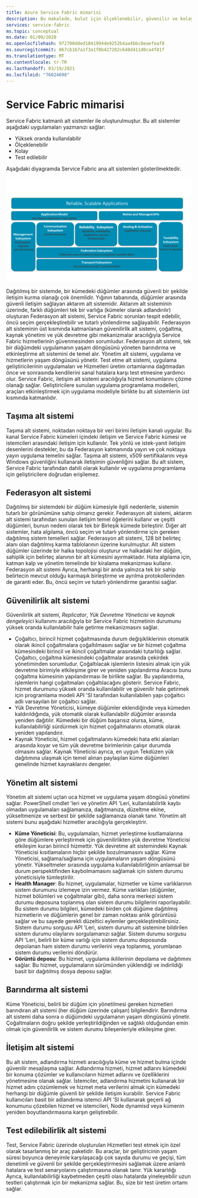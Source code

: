 ```yaml
---
title: Azure Service Fabric mimarisi
description: Bu makalede, bulut için ölçeklenebilir, güvenilir ve kolayca yönetilen uygulamalar oluşturmak için kullanılan dağıtılmış bir sistem platformu olan Service Fabric mimarisi açıklanmaktadır.
services: service-fabric
ms.topic: conceptual
ms.date: 01/09/2020
ms.openlocfilehash: 972700dded1841994de9252b4aa4bbc8eaefeaf8
ms.sourcegitcommit: 867cb1b7a1f3a1f0b427282c648d411d0ca4f81f
ms.translationtype: MT
ms.contentlocale: tr-TR
ms.lasthandoff: 03/19/2021
ms.locfileid: "76024698"
---
```

# <a name="service-fabric-architecture"></a>Service Fabric mimarisi

Service Fabric katmanlı alt sistemler ile oluşturulmuştur. Bu alt sistemler aşağıdaki uygulamaları yazmanızı sağlar:

* Yüksek oranda kullanılabilir
* Ölçeklenebilir
* Kolay
* Test edilebilir

Aşağıdaki diyagramda Service Fabric ana alt sistemleri gösterilmektedir.

![Service Fabric mimarisinin diyagramı](media/service-fabric-architecture/service-fabric-architecture.png)

Dağıtılmış bir sistemde, bir kümedeki düğümler arasında güvenli bir şekilde iletişim kurma olanağı çok önemlidir. Yığının tabanında, düğümler arasında güvenli iletişim sağlayan aktarım alt sistemidir. Aktarım alt sisteminin üzerinde, farklı düğümleri tek bir varlığa (kümeler olarak adlandırılır) oluşturan Federasyon alt sistemi, Service Fabric sorunları tespit edebilir, öncü seçim gerçekleştirebilir ve tutarlı yönlendirme sağlayabilir. Federasyon alt sisteminin üst kısmında katmanlanan güvenilirlik alt sistemi, çoğaltma, kaynak yönetimi ve yük devretme gibi mekanizmalar aracılığıyla Service Fabric hizmetlerinin güvenmesinden sorumludur. Federasyon alt sistemi, tek bir düğümdeki uygulamanın yaşam döngüsünü yöneten barındırma ve etkinleştirme alt sistemini de temel alır. Yönetim alt sistemi, uygulama ve hizmetlerin yaşam döngüsünü yönetir. Test etme alt sistemi, uygulama geliştiricilerinin uygulamaları ve Hizmetleri üretim ortamlarına dağıtmadan önce ve sonrasında kendilerini sanal hatalara karşı test etmesine yardımcı olur. Service Fabric, iletişim alt sistemi aracılığıyla hizmet konumlarını çözme olanağı sağlar. Geliştiricilere sunulan uygulama programlama modelleri, araçları etkinleştirmek için uygulama modeliyle birlikte bu alt sistemlerin üst kısmında katmanlıdır.

## <a name="transport-subsystem"></a>Taşıma alt sistemi

Taşıma alt sistemi, noktadan noktaya bir veri birimi iletişim kanalı uygular. Bu kanal Service Fabric kümeleri içindeki iletişim ve Service Fabric kümesi ve istemcileri arasındaki iletişim için kullanılır. Tek yönlü ve istek-yanıt iletişim desenlerini destekler, bu da Federasyon katmanında yayın ve çok noktaya yayın uygulama temelini sağlar. Taşıma alt sistemi, x509 sertifikalarını veya Windows güvenliğini kullanarak iletişimin güvenliğini sağlar. Bu alt sistem, Service Fabric tarafından dahili olarak kullanılır ve uygulama programlama için geliştiricilere doğrudan erişilemez.

## <a name="federation-subsystem"></a>Federasyon alt sistemi

Dağıtılmış bir sistemdeki bir düğüm kümesiyle ilgili nedenlerle, sistemin tutarlı bir görünümüne sahip olmanız gerekir. Federasyon alt sistemi, aktarım alt sistemi tarafından sunulan iletişim temel öğelerini kullanır ve çeşitli düğümleri, bunun nedeni olarak tek bir Birleşik kümede birleştirir. Diğer alt sistemler, hata algılama, öncü seçim ve tutarlı yönlendirme için gereken dağıtılmış sistem temelleri sağlar. Federasyon alt sistemi, 128 bit belirteç alanı olan dağıtılmış karma tablolarının üzerine kurulmuştur. Alt sistem düğümler üzerinde bir halka topolojisi oluşturur ve halkadaki her düğüm, sahiplik için belirteç alanının bir alt kümesini ayırmaktadır. Hata algılama için, katman kalp ve yönetim temelinde bir kiralama mekanizması kullanır. Federasyon alt sistemi Ayrıca, herhangi bir anda yalnızca tek bir sahip belirtecin mevcut olduğu karmaşık birleştirme ve ayrılma protokollerinden de garanti eder. Bu, öncü seçim ve tutarlı yönlendirme garantisi sağlar.

## <a name="reliability-subsystem"></a>Güvenilirlik alt sistemi

Güvenilirlik alt sistemi, *Replicator*, *Yük Devretme Yöneticisi* ve *kaynak dengeleyici* kullanımı aracılığıyla bir Service Fabric hizmetinin durumunu yüksek oranda kullanılabilir hale getirme mekanizmasını sağlar.

* Çoğaltıcı, birincil hizmet çoğaltmasında durum değişikliklerinin otomatik olarak ikincil çoğaltmalara çoğaltılmasını sağlar ve bir hizmet çoğaltma kümesindeki birincil ve ikincil çoğaltmalar arasındaki tutarlılığı sağlar. Çoğaltıcı, çoğaltma kümesindeki çoğaltmalar arasında çekirdek yönetiminden sorumludur. Çoğaltılacak işlemlerin listesini almak için yük devretme birimiyle etkileşime girer ve yeniden yapılandırma Aracısı bunu çoğaltma kümesinin yapılandırması ile birlikte sağlar. Bu yapılandırma, işlemlerin hangi çoğaltmaları çoğaltılacağını gösterir. Service Fabric, hizmet durumunu yüksek oranda kullanılabilir ve güvenilir hale getirmek için programlama modeli API 'SI tarafından kullanılabilen yapı çoğaltıcı adlı varsayılan bir çoğaltıcı sağlar.
* Yük Devretme Yöneticisi, kümeye düğümler eklendiğinde veya kümeden kaldırıldığında, yük otomatik olarak kullanılabilir düğümler arasında yeniden dağıtılır. Kümedeki bir düğüm başarısız olursa, küme, kullanılabilirliği sürdürmek için hizmet çoğaltmalarını otomatik olarak yeniden yapılandırır.
* Kaynak Yöneticisi, hizmet çoğaltmalarını kümedeki hata etki alanları arasında koyar ve tüm yük devretme birimlerinin çalışır durumda olmasını sağlar. Kaynak Yöneticisi ayrıca, en uygun Tekdüzen yük dağıtımına ulaşmak için temel alınan paylaşılan küme düğümleri genelinde hizmet kaynaklarını dengeler.

## <a name="management-subsystem"></a>Yönetim alt sistemi

Yönetim alt sistemi uçtan uca hizmet ve uygulama yaşam döngüsü yönetimi sağlar. PowerShell cmdlet 'leri ve yönetim API 'Leri, kullanılabilirlik kaybı olmadan uygulamaları sağlamanıza, dağıtmanıza, düzeltme ekine, yükseltmenize ve serbest bir şekilde sağlamanıza olanak tanır. Yönetim alt sistemi bunu aşağıdaki hizmetler aracılığıyla gerçekleştirir.

* **Küme Yöneticisi**: Bu, uygulamaları, hizmet yerleştirme kısıtlamalarına göre düğümlere yerleştirmek için güvenilirlikten yük devretme Yöneticisi etkileşim kuran birincil hizmettir. Yük devretme alt sistemindeki Kaynak Yöneticisi kısıtlamaların hiçbir şekilde bozulmamasını sağlar. Küme Yöneticisi, sağlama/sağlama için uygulamaların yaşam döngüsünü yönetir. Yükseltmeler sırasında uygulama kullanılabilirliğinin anlamsal bir durum perspektifinden kaybolmamasını sağlamak için sistem durumu yöneticisiyle tümleştirilir.
* **Health Manager**: Bu hizmet, uygulamalar, hizmetler ve küme varlıklarının sistem durumunu izlemeye izin vermez. Küme varlıkları (düğümler, hizmet bölümleri ve çoğaltmalar gibi), daha sonra merkezi sistem durumu deposuna toplanmış olan sistem durumu bilgilerini raporlayabilir. Bu sistem durumu bilgileri, kümedeki birden çok düğüme dağıtılmış hizmetlerin ve düğümlerin genel bir zaman noktası anlık görüntüsü sağlar ve bu sayede gerekli düzeltici eylemler gerçekleştirebilirsiniz. Sistem durumu sorgusu API 'Leri, sistem durumu alt sistemine bildirilen sistem durumu olaylarını sorgulamanızı sağlar. Sistem durumu sorgusu API 'Leri, belirli bir küme varlığı için sistem durumu deposunda depolanan ham sistem durumu verilerini veya toplanmış, yorumlanan sistem durumu verilerini döndürür.
* **Görüntü deposu**: Bu hizmet, uygulama ikililerinin depolama ve dağıtımını sağlar. Bu hizmet, uygulamaların sürümünden yüklendiği ve indirildiği basit bir dağıtılmış dosya deposu sağlar.

## <a name="hosting-subsystem"></a>Barındırma alt sistemi

Küme Yöneticisi, belirli bir düğüm için yönetilmesi gereken hizmetleri barındıran alt sistemi (her düğüm üzerinde çalışan) bilgilendirir. Barındırma alt sistemi daha sonra o düğümdeki uygulamanın yaşam döngüsünü yönetir. Çoğaltmaların doğru şekilde yerleştirildiğinden ve sağlıklı olduğundan emin olmak için güvenilirlik ve sistem durumu bileşenleriyle etkileşime girer.

## <a name="communication-subsystem"></a>İletişim alt sistemi

Bu alt sistem, adlandırma hizmeti aracılığıyla küme ve hizmet bulma içinde güvenilir mesajlaşma sağlar. Adlandırma hizmeti, hizmet adlarını kümedeki bir konuma çözümler ve kullanıcıların hizmet adlarını ve özelliklerini yönetmesine olanak sağlar. İstemciler, adlandırma hizmetini kullanarak bir hizmet adını çözümlemek ve hizmet meta verilerini almak için kümedeki herhangi bir düğümle güvenli bir şekilde iletişim kurabilir. Service Fabric kullanıcıları basit bir adlandırma istemci API 'SI kullanarak geçerli ağ konumunu çözebilen hizmet ve istemcileri, Node dynamisd veya kümenin yeniden boyutlandırmasına karşın geliştirebilir.

## <a name="testability-subsystem"></a>Test edilebilirlik alt sistemi

Test, Service Fabric üzerinde oluşturulan Hizmetleri test etmek için özel olarak tasarlanmış bir araç paketidir. Bu araçlar, bir geliştiricinin yaşam süresi boyunca deneyimle karşılaşacağı çok sayıda durumu ve geçişi, tüm denetimli ve güvenli bir şekilde gerçekleştirmesini sağlamak üzere anlamlı hatalara ve test senaryolarını çalıştırmasına olanak tanır. Yük kararlılığı Ayrıca, kullanılabilirliği kaybetmeden çeşitli olası hatalarda yineleyebilir uzun testleri çalıştırmak için bir mekanizma sağlar. Bu, size bir test üretim ortamı sağlar.
